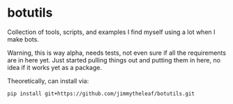 botutils
========

Collection of tools, scripts, and examples I find myself using a lot when I make bots.

Warning, this is way alpha, needs tests, not even sure if all the requirements are in here yet. Just started pulling things out and putting them in here, no idea if it works yet as a package.

Theoretically, can install via:

    pip install git+https://github.com/jimmytheleaf/botutils.git
